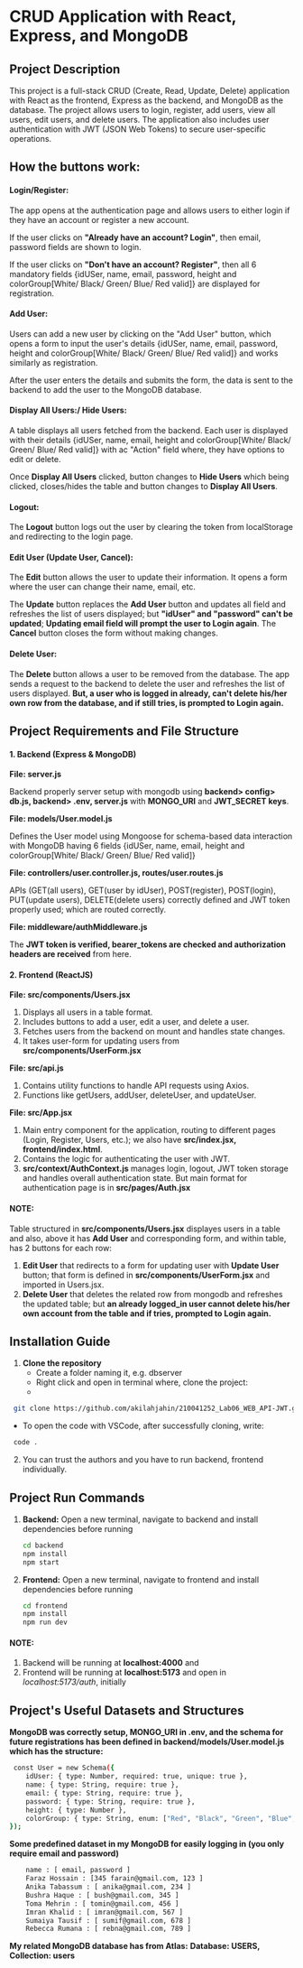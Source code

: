 # CRUD Application with React, Express, and MongoDB
## Project Description

This project is a full-stack CRUD (Create, Read, Update, Delete) application with React as the frontend, Express as the backend, and MongoDB as the database. The project allows users to login, register, add users, view all users, edit users, and delete users. The application also includes user authentication with JWT (JSON Web Tokens) to secure user-specific operations.

## How the buttons work:
#### Login/Register:

The app opens at the authentication page and allows users to either login if they have an account or register a new account.

If the user clicks on **"Already have an account? Login"**, then email, password fields are shown to login.

If the user clicks on **"Don't have an account? Register"**, then all 6 mandatory fields {idUSer, name, email, password, height and colorGroup[White/ Black/ Green/ Blue/ Red valid]} are displayed for registration.

#### Add User:

Users can add a new user by clicking on the "Add User" button, which opens a form to input the user's details {idUSer, name, email, password, height and colorGroup[White/ Black/ Green/ Blue/ Red valid]} and works similarly as registration.

After the user enters the details and submits the form, the data is sent to the backend to add the user to the MongoDB database.

#### Display All Users:/ Hide Users:

A table displays all users fetched from the backend. Each user is displayed with their details {idUSer, name, email, height and colorGroup[White/ Black/ Green/ Blue/ Red valid]} with ac "Action" field where, they have options to edit or delete.

Once **Display All Users** clicked, button changes to **Hide Users** which being clicked, closes/hides the table and button changes to **Display All Users**.

#### Logout:

The **Logout** button logs out the user by clearing the token from localStorage and redirecting to the login page.

#### Edit User (Update User, Cancel):

The **Edit** button allows the user to update their information. It opens a form where the user can change their name, email, etc.

The **Update** button replaces the **Add User** button and updates all field and refreshes the list of users displayed; but **"idUser" and "password" can't be updated**; **Updating email field will prompt the user to Login again**. The **Cancel** button closes the form without making changes.

#### Delete User:

The **Delete** button allows a user to be removed from the database. The app sends a request to the backend to delete the user and refreshes the list of users displayed.
**But, a user who is logged in already, can't delete his/her own row from the database, and if still tries, is prompted to Login again.**



## Project Requirements and File Structure
#### 1. Backend (Express & MongoDB)

**File: server.js**

Backend properly server setup with mongodb using **backend> config> db.js, backend> .env, server.js** with **MONGO_URI** and **JWT_SECRET keys**.

**File: models/User.model.js**

Defines the User model using Mongoose for schema-based data interaction with MongoDB having 6 fields  {idUSer, name, email, height and colorGroup[White/ Black/ Green/ Blue/ Red valid]}

**File: controllers/user.controller.js, routes/user.routes.js**

APIs (GET(all users), GET(user by idUser), POST(register), POST(login), PUT(update users), DELETE(delete users) correctly defined and JWT token properly used; which are routed correctly.

**File: middleware/authMiddleware.js**

The **JWT token is verified, bearer_tokens are checked and authorization headers are received** from here.

#### 2. Frontend (ReactJS)

**File: src/components/Users.jsx**

1. Displays all users in a table format.
2. Includes buttons to add a user, edit a user, and delete a user.
3. Fetches users from the backend on mount and handles state changes.
4. It takes user-form for updating users from **src/components/UserForm.jsx**

**File: src/api.js**

1. Contains utility functions to handle API requests using Axios.
2. Functions like getUsers, addUser, deleteUser, and updateUser.

**File: src/App.jsx**

1. Main entry component for the application, routing to different pages (Login, Register, Users, etc.); we also have **src/index.jsx, frontend/index.html**.
2. Contains the logic for authenticating the user with JWT.
3. **src/context/AuthContext.js** manages login, logout, JWT token storage and handles overall authentication state. But main format for authentication page is in **src/pages/Auth.jsx**

#### NOTE:
Table structured in **src/components/Users.jsx** displayes users in a table and also, above it has **Add User** and corresponding form, and within table, has 2 buttons for each row:
1. **Edit User** that redirects to a form for updating user with **Update User** button; that form is defined in **src/components/UserForm.jsx** and imported in Users.jsx.
2. **Delete User** that deletes the related row from mongodb and refreshes the updated table; but **an already logged_in user cannot delete his/her own account from the table and if tries, prompted to Login again.**



## Installation Guide
1. **Clone the repository**
   - Create a folder naming it, e.g. dbserver
   - Right click and open in terminal where, clone the project:
   - 
  ```bash
   git clone https://github.com/akilahjahin/210041252_Lab06_WEB_API-JWT.git
   ```
  - To open the code with VSCode, after successfully cloning, write:
  ```bash
   code .
   ```

2. You can trust the authors and you have to run backend, frontend individually.



## Project Run Commands
1. **Backend:**
   Open a new terminal, navigate to backend and install dependencies before running
   ```bash
   cd backend
   npm install
   npm start
   ```

2. **Frontend:**
  Open a new terminal, navigate to frontend and install dependencies before running
   ```bash
   cd frontend
   npm install
   npm run dev
   ```
#### NOTE:
  1. Backend will be running at **localhost:4000** and
  2. Frontend will be running at **localhost:5173** and open in *localhost:5173/auth*, initially



## Project's Useful Datasets and Structures

**MongoDB was correctly setup, MONGO_URI in .env, and the schema for future registrations has been defined in backend/models/User.model.js which has the structure:**
  ```bash
   const User = new Schema({
      idUser: { type: Number, required: true, unique: true },
      name: { type: String, require: true },
      email: { type: String, require: true },
      password: { type: String, require: true },
      height: { type: Number },
      colorGroup: { type: String, enum: ["Red", "Black", "Green", "Blue", "White"] },
  });
   ```
**Some predefined dataset in my MongoDB for easily logging in (you only require email and password)**
```bash
    name : [ email, password ]
    Faraz Hossain : [345 farain@gmail.com, 123 ]
    Anika Tabassum : [ anika@gmail.com, 234 ]
    Bushra Haque : [ bush@gmail.com, 345 ]
    Toma Mehrin : [ tomin@gmail.com, 456 ]
    Imran Khalid : [ imran@gmail.com, 567 ]
    Sumaiya Tausif : [ sumif@gmail.com, 678 ]
    Rebecca Rumana : [ rebna@gmail.com, 789 ]
   ```
**My related MongoDB database has from Atlas:**
**Database: USERS, Collection: users**

